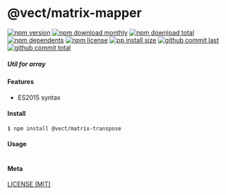 # @vect/matrix-mapper

[![npm version][badge-npm-version]][url-npm]
[![npm download monthly][badge-npm-download-monthly]][url-npm]
[![npm download total][badge-npm-download-total]][url-npm]
[![npm dependents][badge-npm-dependents]][url-github]
[![npm license][badge-npm-license]][url-npm]
[![pp install size][badge-pp-install-size]][url-pp]
[![github commit last][badge-github-last-commit]][url-github]
[![github commit total][badge-github-commit-count]][url-github]

[//]: <> (Shields)
[badge-npm-version]: https://flat.badgen.net/npm/v/@vect/matrix-transpose
[badge-npm-download-monthly]: https://flat.badgen.net/npm/dm/@vect/matrix-transpose
[badge-npm-download-total]:https://flat.badgen.net/npm/dt/@vect/matrix-transpose
[badge-npm-dependents]: https://flat.badgen.net/npm/dependents/@vect/matrix-transpose
[badge-npm-license]: https://flat.badgen.net/npm/license/@vect/matrix-transpose
[badge-pp-install-size]: https://flat.badgen.net/packagephobia/install/@vect/matrix-transpose
[badge-github-last-commit]: https://flat.badgen.net/github/last-commit/hoyeungw/vect
[badge-github-commit-count]: https://flat.badgen.net/github/commits/hoyeungw/vect

[//]: <> (Link)
[url-npm]: https://npmjs.org/package/@vect/matrix-transpose
[url-pp]: https://packagephobia.now.sh/result?p=@vect/matrix-transpose
[url-github]: https://github.com/hoyeungw/vect

##### Util for array

#### Features

- ES2015 syntax

#### Install
```console
$ npm install @vect/matrix-transpose
```

#### Usage
```js
```

#### Meta
[LICENSE (MIT)](/LICENSE)
